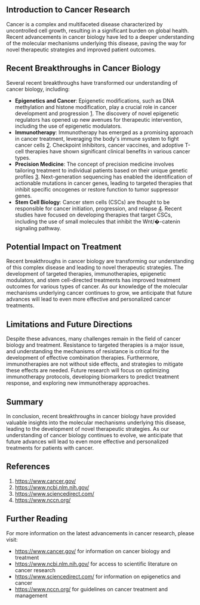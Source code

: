 ## Introduction to Cancer Research
Cancer is a complex and multifaceted disease characterized by uncontrolled cell growth, resulting in a significant burden on global health. Recent advancements in cancer biology have led to a deeper understanding of the molecular mechanisms underlying this disease, paving the way for novel therapeutic strategies and improved patient outcomes.

## Recent Breakthroughs in Cancer Biology
Several recent breakthroughs have transformed our understanding of cancer biology, including:
* **Epigenetics and Cancer**: Epigenetic modifications, such as DNA methylation and histone modification, play a crucial role in cancer development and progression [1](https://www.cancer.gov/). The discovery of novel epigenetic regulators has opened up new avenues for therapeutic intervention, including the use of epigenetic modulators.
* **Immunotherapy**: Immunotherapy has emerged as a promising approach in cancer treatment, leveraging the body's immune system to fight cancer cells [2](https://www.ncbi.nlm.nih.gov/). Checkpoint inhibitors, cancer vaccines, and adoptive T-cell therapies have shown significant clinical benefits in various cancer types.
* **Precision Medicine**: The concept of precision medicine involves tailoring treatment to individual patients based on their unique genetic profiles [3](https://www.sciencedirect.com/). Next-generation sequencing has enabled the identification of actionable mutations in cancer genes, leading to targeted therapies that inhibit specific oncogenes or restore function to tumor suppressor genes.
* **Stem Cell Biology**: Cancer stem cells (CSCs) are thought to be responsible for cancer initiation, progression, and relapse [4](https://www.nccn.org/). Recent studies have focused on developing therapies that target CSCs, including the use of small molecules that inhibit the Wnt/�-catenin signaling pathway.

## Potential Impact on Treatment
Recent breakthroughs in cancer biology are transforming our understanding of this complex disease and leading to novel therapeutic strategies. The development of targeted therapies, immunotherapies, epigenetic modulators, and stem cell-directed treatments has improved treatment outcomes for various types of cancer. As our knowledge of the molecular mechanisms underlying cancer continues to grow, we anticipate that future advances will lead to even more effective and personalized cancer treatments.

## Limitations and Future Directions
Despite these advances, many challenges remain in the field of cancer biology and treatment. Resistance to targeted therapies is a major issue, and understanding the mechanisms of resistance is critical for the development of effective combination therapies. Furthermore, immunotherapies are not without side effects, and strategies to mitigate these effects are needed. Future research will focus on optimizing immunotherapy protocols, developing biomarkers to predict treatment response, and exploring new immunotherapy approaches.

## Summary
In conclusion, recent breakthroughs in cancer biology have provided valuable insights into the molecular mechanisms underlying this disease, leading to the development of novel therapeutic strategies. As our understanding of cancer biology continues to evolve, we anticipate that future advances will lead to even more effective and personalized treatments for patients with cancer.

## References
1. https://www.cancer.gov/
2. https://www.ncbi.nlm.nih.gov/
3. https://www.sciencedirect.com/
4. https://www.nccn.org/

## Further Reading
For more information on the latest advancements in cancer research, please visit:
* https://www.cancer.gov/ for information on cancer biology and treatment
* https://www.ncbi.nlm.nih.gov/ for access to scientific literature on cancer research
* https://www.sciencedirect.com/ for information on epigenetics and cancer
* https://www.nccn.org/ for guidelines on cancer treatment and management